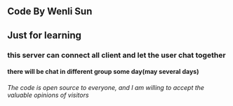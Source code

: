 ## Code By Wenli Sun

## Just for learning

### this server can connect all client and let the user chat together

#### there will be chat in different group some day(may several days)


###### The code is open source to everyone, and I am willing to accept the valuable opinions of visitors

